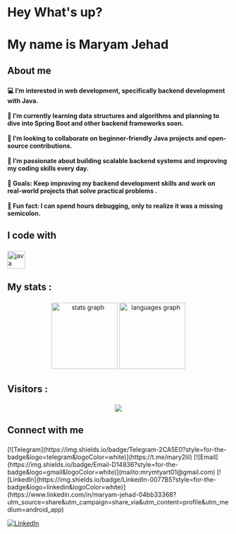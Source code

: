 <h1 align="left">Hey What's up?</h1>

###

<h1 align="left">My name is Maryam Jehad</h1>

###

<h2 align="left">About me</h2>

###

<h4 align="left">💻 I’m interested in web development, specifically backend development with Java.  <br><br>🌱 I’m currently learning data structures and algorithms and planning to dive into Spring Boot and other backend frameworks soon.  <br><br>💞️ I’m looking to collaborate on beginner-friendly Java projects and open-source contributions.  <br><br>🚀 I’m passionate about building scalable backend systems and improving my coding skills every day. <br><br>🎯 Goals: Keep improving my backend development skills and work on real-world projects that solve practical problems .  <br><br>🎲 Fun fact: I can spend hours debugging, only to realize it was a missing semicolon.</h4>

###

<h2 align="left">I code with</h2>

###

<div align="left">
  <img src="https://cdn.jsdelivr.net/gh/devicons/devicon/icons/java/java-original.svg" height="40" alt="java logo"  />
</div>

###

<h2 align="left">My stats  :</h2>

###

<div align="center">
  <img src="https://github-readme-stats.vercel.app/api?username=mary2lil&hide_title=false&hide_rank=false&show_icons=true&include_all_commits=true&count_private=true&disable_animations=false&theme=dracula&locale=en&hide_border=false&order=1" height="150" alt="stats graph"  />
  <img src="https://github-readme-stats.vercel.app/api/top-langs?username=mary2lil&locale=en&hide_title=false&layout=compact&card_width=320&langs_count=5&theme=dracula&hide_border=false&order=2" height="150" alt="languages graph"  />
</div>

###

<h2 align="left">Visitors :</h2>

###

<div align="center">
  <img src="https://visitor-badge.laobi.icu/badge?page_id=mary2lil.mary2lil&"  />
</div>

###

<h2 align="left">Connect with me</h2>

###

<div align="left">
[![Telegram](https://img.shields.io/badge/Telegram-2CA5E0?style=for-the-badge&logo=telegram&logoColor=white)](https://t.me/mary2lil)
[![Email](https://img.shields.io/badge/Email-D14836?style=for-the-badge&logo=gmail&logoColor=white)](mailto:mrymtyart01@gmail.com)
[![LinkedIn](https://img.shields.io/badge/LinkedIn-0077B5?style=for-the-badge&logo=linkedin&logoColor=white)](https://www.linkedin.com/in/maryam-jehad-04bb33368?utm_source=share&utm_campaign=share_via&utm_content=profile&utm_medium=android_app)

  
[![LinkedIn](https://img.shields.io/badge/LinkedIn-0077B5?style=for-the-badge&logo=linkedin&logoColor=white)](https://www.linkedin.com/in/maryam-jehad-04bb33368?utm_source=share&utm_campaign=share_via&utm_content=profile&utm_medium=android_app)
###

